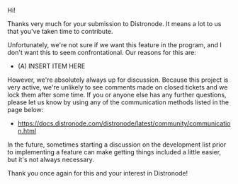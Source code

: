 Hi!

Thanks very much for your submission to Distronode.  It means a lot to us that you've taken time to contribute.

Unfortunately, we're not sure if we want this feature in the program, and I don't want this to seem confrontational.
Our reasons for this are:

* (A) INSERT ITEM HERE

However, we're absolutely always up for discussion.
Because this project is very active, we're unlikely to see comments made on closed tickets and we lock them after some time.
If you or anyone else has any further questions, please let us know by using any of the communication methods listed in the page below:

* https://docs.distronode.com/distronode/latest/community/communication.html

In the future, sometimes starting a discussion on the development list prior to implementing a feature can make getting things included a little easier, but it's not always necessary.

Thank you once again for this and your interest in Distronode!
